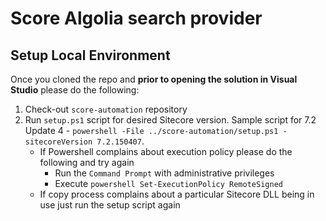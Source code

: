 # Score Algolia search provider

## Setup Local Environment

Once you cloned the repo and **prior to opening the solution in Visual Studio** please do the following:

1. Check-out `score-automation` repository
2. Run `setup.ps1` script for desired Sitecore version. 
Sample script for 7.2 Update 4 -  `powershell -File ../score-automation/setup.ps1 -sitecoreVersion 7.2.150407`. 
    * If Powershell complains about execution policy please do the following and try again
        * Run the `Command Prompt` with administrative privileges
        * Execute `powershell Set-ExecutionPolicy RemoteSigned`
    * If copy process complains about a particular Sitecore DLL being in use just run the setup script again

                                                                  


